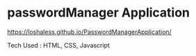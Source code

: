 # passwordManager Application
https://loshaless.github.io/PasswordManagerApplication/

Tech Used : HTML, CSS, Javascript
